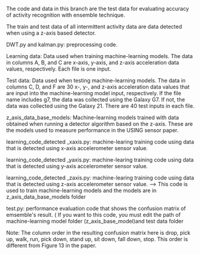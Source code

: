 The code and data in this branch are the test data for evaluating accuracy of activity recognition with ensemble technique.

The train and test data of all intermittent activity data are data detected when using a z-axis based detector.

DWT.py and kalman.py: preprocessing code.

Learning data: Data used when training machine-learning models. The data in columns A, B, and C are x-axis, y-axis, and z-axis acceleration data values, respectively. Each file is one input.

Test data: Data used when testing machine-learning models. The data in columns C, D, and F are 30 x-, y-, and z-axis acceleration data values that are input into the machine-learning model input, respectively. If the file name includes g7, the data was collected using the Galaxy G7. If not, the data was collected using the Galaxy 21. There are 40 test inputs in each file.

z_axis_data_base_models: Machine-learning models trained with data obtained when running a detector algorithm based on the z-axis. These are the models used to measure performance in the USING sensor paper.

learning_code_detected _xaxis.py: machine-learing training code using data that is detected using x-axis accelerometer sensor value.

learning_code_detected _yaxis.py: machine-learing training code using data that is detected using y-axis accelerometer sensor value.

learning_code_detected _zaxis.py: machine-learing training code using data that is detected using z-axis accelerometer sensor value. --> This code is used to train machine-learning models and the models are in z_axis_data_base_models folder


test.py: performance evaluation code that shows the confusion matrix of emsemble's result. ( If you want to this code, you must edit the path of machine-learning model folder (z_axis_base_model)and test data folder

Note: The column order in the resulting confusion matrix here is drop, pick up, walk, run, pick down, stand up, sit down, fall down, stop. This order is different from Figure 13 in the paper.

